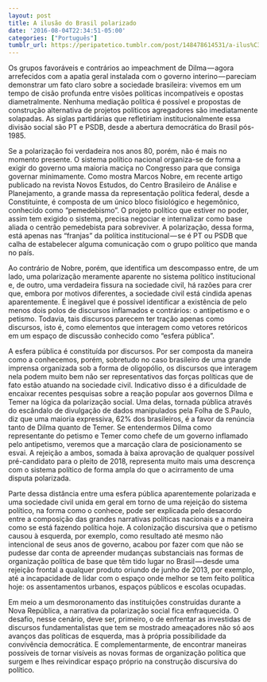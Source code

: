 ```yaml
---
layout: post
title: A ilusão do Brasil polarizado
date: '2016-08-04T22:34:51-05:00'
categories: ["Português"]
tumblr_url: https://peripatetico.tumblr.com/post/148478614531/a-ilus%C3%A3o-do-brasil-polarizado
---
```

Os grupos favoráveis e contrários ao impeachment de Dilma — agora arrefecidos com a apatia geral instalada com o governo interino — pareciam demonstrar um fato claro sobre a sociedade brasileira: vivemos em um tempo de cisão profunda entre visões políticas incompatíveis e opostas diametralmente. Nenhuma mediação política é possível e propostas de construção alternativa de projetos políticos agregadores são imediatamente solapadas. As siglas partidárias que refletiriam institucionalmente essa divisão social são PT e PSDB, desde a abertura democrática do Brasil pós-1985.

Se a polarização foi verdadeira nos anos 80, porém, não é mais no momento presente. O sistema político nacional organiza-se de forma a exigir do governo uma maioria maciça no Congresso para que consiga governar minimamente. Como mostra Marcos Nobre, em recente artigo publicado na revista Novos Estudos, do Centro Brasileiro de Análise e Planejamento, a grande massa da representação política federal, desde a Constituinte, é composta de um único bloco fisiológico e hegemônico, conhecido como “pemedebismo”. O projeto político que estiver no poder, assim tem exigido o sistema, precisa negociar e internalizar como base aliada o centrão pemedebista para sobreviver. A polarização, dessa forma, está apenas nas “franjas” da política institucional — se é PT ou PSDB que calha de estabelecer alguma comunicação com o grupo político que manda no país.

Ao contrário de Nobre, porém, que identifica um descompasso entre, de um lado, uma polarização meramente aparente no sistema político institucional e, de outro, uma verdadeira fissura na sociedade civil, há razões para crer que, embora por motivos diferentes, a sociedade civil está cindida apenas aparentemente. É inegável que é possível identificar a existência de pelo menos dois polos de discursos inflamados e contrários: o antipetismo e o petismo. Todavia, tais discursos parecem ter tração apenas como discursos, isto é, como elementos que interagem como vetores retóricos em um espaço de discussão conhecido como “esfera pública”.

A esfera pública é constituída por discursos. Por ser composta da maneira como a conhecemos, porém, sobretudo no caso brasileiro de uma grande imprensa organizada sob a forma de oligopólio, os discursos que interagem nela podem muito bem não ser representativos das forças políticas que de fato estão atuando na sociedade civil. Indicativo disso é a dificuldade de encaixar recentes pesquisas sobre a reação popular aos governos Dilma e Temer na lógica da polarização social. Uma delas, tornada pública através do escândalo de divulgação de dados manipulados pela Folha de S.Paulo, diz que uma maioria expressiva, 62% dos brasileiros, é a favor da renúncia tanto de Dilma quanto de Temer. Se entendermos Dilma como representante do petismo e Temer como chefe de um governo inflamado pelo antipetismo, veremos que a marcação clara de posicionamento se esvai. A rejeição a ambos, somada à baixa aprovação de qualquer possível pré-candidato para o pleito de 2018, representa muito mais uma descrença com o sistema político de forma ampla do que o acirramento de uma disputa polarizada.

Parte dessa distância entre uma esfera pública aparentemente polarizada e uma sociedade civil unida em geral em torno de uma rejeição do sistema político, na forma como o conhece, pode ser explicada pelo desacordo entre a composição das grandes narrativas políticas nacionais e a maneira como se está fazendo política hoje. A colonização discursiva que o petismo causou à esquerda, por exemplo, como resultado até mesmo não intencional de seus anos de governo, acabou por fazer com que não se pudesse dar conta de apreender mudanças substanciais nas formas de organização política de base que têm tido lugar no Brasil — desde uma rejeição frontal a qualquer produto oriundo de junho de 2013, por exemplo, até a incapacidade de lidar com o espaço onde melhor se tem feito política hoje: os assentamentos urbanos, espaços públicos e escolas ocupadas.

Em meio a um desmoronamento das instituições construídas durante a Nova República, a narrativa da polarização social fica enfraquecida. O desafio, nesse cenário, deve ser, primeiro, o de enfrentar as investidas de discursos fundamentalistas que tem se mostrado ameaçadores não só aos avanços das políticas de esquerda, mas à própria possibilidade da convivência democrática. E complementarmente, de encontrar maneiras possíveis de tornar visíveis as novas formas de organização política que surgem e lhes reivindicar espaço próprio na construção discursiva do político.

